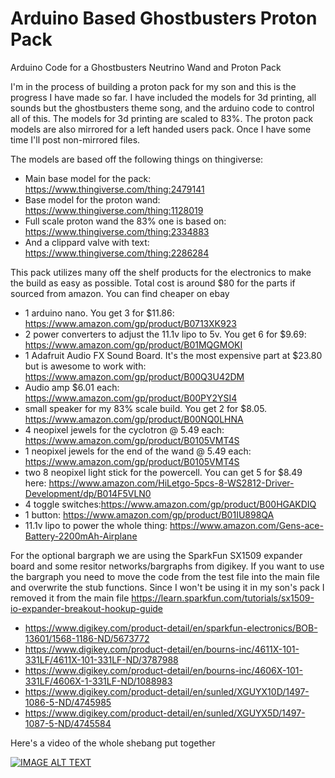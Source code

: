# Arduino Based Ghostbusters Proton Pack
Arduino Code for a Ghostbusters Neutrino Wand and Proton Pack

I'm in the process of building a proton pack for my son and this is the progress I have made so far. I have included the models for 3d printing, all sounds but the ghostbusters theme song, and the arduino code to control all of this. The models for 3d printing are scaled to 83%. The proton pack models are also mirrored for a left handed users pack. Once I have some time I'll post non-mirrored files. 

The models are based off the following things on thingiverse: 
* Main base model for the pack: https://www.thingiverse.com/thing:2479141
* Base model for the proton wand: https://www.thingiverse.com/thing:1128019
* Full scale proton wand the 83% one is based on: https://www.thingiverse.com/thing:2334883
* And a clippard valve with text: https://www.thingiverse.com/thing:2286284

This pack utilizes many off the shelf products for the electronics to make the build as easy as possible. Total cost is around $80 for the parts if sourced from amazon. You can find cheaper on ebay

* 1 arduino nano. You get 3 for $11.86: https://www.amazon.com/gp/product/B0713XK923
* 2 power converters to adjust the 11.1v lipo to 5v. You get 6 for $9.69: https://www.amazon.com/gp/product/B01MQGMOKI
* 1 Adafruit Audio FX Sound Board. It's the most expensive part at $23.80 but is awesome to work with: https://www.amazon.com/gp/product/B00Q3U42DM
* Audio amp $6.01 each: https://www.amazon.com/gp/product/B00PY2YSI4
* small speaker for my 83% scale build. You get 2 for $8.05. https://www.amazon.com/gp/product/B00NQ0LHNA
* 4 neopixel jewels for the cyclotron @ 5.49 each: https://www.amazon.com/gp/product/B0105VMT4S
* 1 neopixel jewels for the end of the wand @ 5.49 each: https://www.amazon.com/gp/product/B0105VMT4S
* two 8 neopixel light stick for the powercell. You can get 5 for $8.49 here: https://www.amazon.com/HiLetgo-5pcs-8-WS2812-Driver-Development/dp/B014F5VLN0
* 4 toggle switches:https://www.amazon.com/gp/product/B00HGAKDIQ
* 1 button:  https://www.amazon.com/gp/product/B01IU898QA
* 11.1v lipo to power the whole thing: https://www.amazon.com/Gens-ace-Battery-2200mAh-Airplane

For the optional bargraph we are using the SparkFun SX1509 expander board and some resitor networks/bargraphs from digikey. If you want to use the bargraph you need to move the code from the test file into the main file and overwrite the stub functions. Since I won't be using it in my son's pack I removed it from the main file 
https://learn.sparkfun.com/tutorials/sx1509-io-expander-breakout-hookup-guide

* https://www.digikey.com/product-detail/en/sparkfun-electronics/BOB-13601/1568-1186-ND/5673772
* https://www.digikey.com/product-detail/en/bourns-inc/4611X-101-331LF/4611X-101-331LF-ND/3787988
* https://www.digikey.com/product-detail/en/bourns-inc/4606X-101-331LF/4606X-1-331LF-ND/1088983
* https://www.digikey.com/product-detail/en/sunled/XGUYX10D/1497-1086-5-ND/4745985
* https://www.digikey.com/product-detail/en/sunled/XGUYX5D/1497-1087-5-ND/4745584

Here's a video of the whole shebang put together

[![IMAGE ALT TEXT](http://img.youtube.com/vi/2o-0Lq8c1x0/0.jpg)](https://www.youtube.com/watch?v=2o-0Lq8c1x0 "Ghostbusters Arduino Proton Pack Update")
